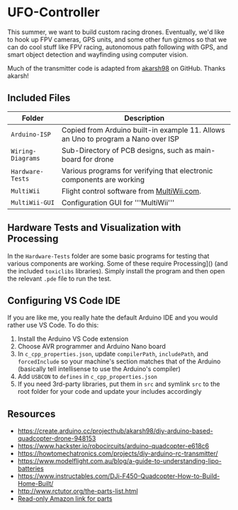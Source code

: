 # UFO-Controller

This summer, we want to build custom racing drones.
Eventually, we'd like to hook up FPV cameras, GPS units, and some other fun gizmos so that we can do cool stuff like FPV racing, autonomous path following with GPS, and smart object detection and wayfinding using computer vision.

Much of the transmitter code is adapted from [akarsh98](https://github.com/akarsh98) on GitHub. Thanks akarsh!

## Included Files

Folder | Description
---|---|
```Arduino-ISP```     | Copied from Arduino built-in example 11. Allows an Uno to program a Nano over ISP
```Wiring-Diagrams``` | Sub-Directory of PCB designs, such as main-board for drone
```Hardware-Tests```  | Various programs for verifying that electronic components are working
```MultiWii```        | Flight control software from [MultiWii.com](http://www.multiwii.com/).
```MultiWii-GUI```    | Configuration GUI for '''MultiWii'''

## Hardware Tests and Visualization with Processing

In the ```Hardware-Tests``` folder are some basic programs for testing that various components are working.
Some of these require Processing]() (and the included ```toxiclibs``` libraries).
Simply install the program and then open the relevant ```.pde``` file to run the test.

## Configuring VS Code IDE

If you are like me, you really hate the default Arduino IDE and you would rather use VS Code.
To do this:

1. Install the Arduino VS Code extension
2. Choose AVR programmer and Arduino Nano board
3. In ```c_cpp_properties.json```, update ```compilerPath```, ```includePath```, and ```forcedInclude``` so your machine's section matches that of the Arduino (basically tell intellisense to use the Arduino's compiler)
4. Add ```USBCON``` to ```defines``` in ```c_cpp_properties.json```
5. If you need 3rd-party libraries, put them in ```src``` and symlink ```src``` to the root folder for your code and update your includes accordingly

## Resources

- https://create.arduino.cc/projecthub/akarsh98/diy-arduino-based-quadcopter-drone-948153
- https://www.hackster.io/robocircuits/arduino-quadcopter-e618c6
- https://howtomechatronics.com/projects/diy-arduino-rc-transmitter/
- https://www.modelflight.com.au/blog/a-guide-to-understanding-lipo-batteries
- https://www.instructables.com/DJi-F450-Quadcopter-How-to-Build-Home-Built/
- http://www.rctutor.org/the-parts-list.html
- [Read-only Amazon link for parts](https://www.amazon.com/hz/wishlist/ls/1BKLT1DHMK0VX?ref_=wl_share)
